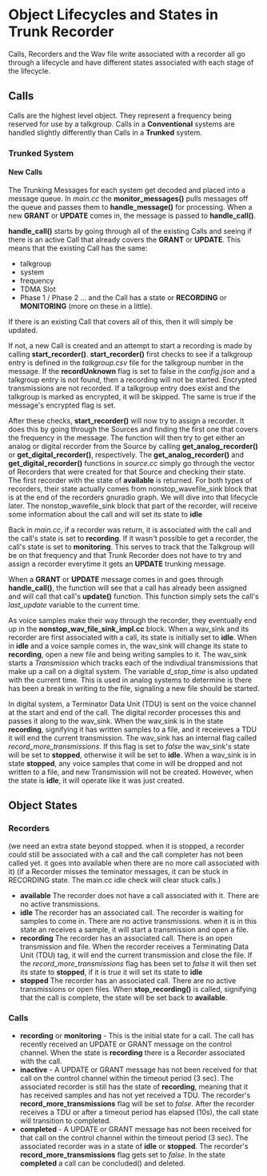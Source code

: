 # Object Lifecycles and States in Trunk Recorder

Calls, Recorders and the Wav file write associated with a recorder all go through a lifecycle and have different states associated with each stage of the lifecycle.

## Calls

Calls are the highest level object. They represent a frequency being reserved for use by a talkgroup. Calls in a **Conventional** systems are handled slightly differently than Calls in a **Trunked** system.

### Trunked System


#### New Calls
The Trunking Messages for each system get decoded and placed into a message queue. In *main.cc* the **monitor_messages()** pulls messages off the queue and passes them to **handle_message()** for processing. When a new **GRANT** or **UPDATE** comes in, the message is passed to **handle_call()**. 

**handle_call()** starts by going through all of the existing Calls and seeing if there is an active Call that already covers the **GRANT** or **UPDATE**. This means that the existing Call has the same:
- talkgroup
- system
- frequency
- TDMA Slot
- Phase 1 / Phase 2
... and the Call has a state or **RECORDING** or **MONITORING** (more on these in a little).

If there is an existing Call that covers all of this, then it will simply be updated.

If not, a new Call is created and an attempt to start a recording is made by calling **start_recorder()**. **start_recorder()** first checks to see if a talkgroup entry is defined in the *talkgroup.csv* file for the talkgroup number in the message. If the **recordUnknown** flag is set to false in the *config.json* and a talkgroup entry is not found, then a recording will not be started.
Encrypted transmissions are not recorded. If a talkgroup entry does exist and the talkgroup is marked as encrypted, it will be skipped. The same is true if the message's encrypted flag is set.

After these checks, **start_recorder()** will now try to assign a recorder. It does this by going through the Sources and finding the first one that covers the frequency in the message. The function will then try to get either an analog or digital recorder from the Source by calling **get_analog_recorder()** or **get_digital_recorder()**, respectively. The **get_analog_recorder()** and **get_digital_recorder()** functions in *source.cc* simply go through the vector of Recorders that were created for that Source and checking their state. The first recorder with the state of **available** is returned. For both types of recorders, their state actually comes from nonstop_wavefile_sink block that is at the end of the recorders gnuradio graph. We will dive into that lifecycle later. The nonstop_wavefile_sink block that part of the recorder, will receive some information about the call and will set its state to **idle**

Back in *main.cc*, if a recorder was return, it is associated with the call and the call's state is set to **recording**. If it wasn't possible to get a recorder, the call's state is set to **monitoring**. This serves to track that the Talkgroup will be on that frequency and that Trunk Recorder does not have to try and assign a recorder everytime it gets an **UPDATE** trunking message.

When a **GRANT** or **UPDATE** message comes in and goes through **handle_call()**, the function will see that a call has already been assigned and will call that call's **update()** function. This function simply sets the call's *last_update* variable to the current time. 

As voice samples make their way through the recorder, they eventually end up in the **nonstop_wav_file_sink_impl.cc** block. When a wav_sink and its recorder are first associated with a call, its state is initially set to **idle**. When in **idle** and a voice sample comes in, the wav_sink will change its state to **recording**, open a new file and being writing samples to it. The wav_sink starts a *Transmission* which tracks each of the indivdiual transmissions that make up a call on a digital system. The variable *d_stop_time* is also updated with the current time. This is used in analog systems to determine is there has been a break in writing to the file, signaling a new file should be started. 

In digital system, a Terminator Data Unit (TDU) is sent on the voice channel at the start and end of the call. The digital recorder processes this and passes it along to the wav_sink. When the wav_sink is in the state **recording**, signifying it has written samples to a file, and it receieves a TDU it will end the current transmission. The wav_sink has an internal flag called *record_more_transmissions*. If this flag is set to *false* the wav_sink's state will be set to **stopped**, otherwise it will be set to **idle**. When a wav_sink is in state **stopped**, any voice samples that come in will be dropped and not written to a file, and new Transmission will not be created. However, when the state is **idle**, it will operate like it was just created.




## Object States

### Recorders
(we need an extra state beyond stopped. when it is stopped, a recorder could still be associated with a call and the call completer has not been called yet. it goes into available when there are no more call associated with it)
(if a Recorder misses the teminator messages, it can be stuck in RECORDING state. The main.cc idle check will clear stuck calls.)

- **available** The recorder does not have a call associated with it. There are no active transmissions.
- **idle** The recorder has an associated call. The recorder is waiting for samples to come in. There are no active transmissions. when it is in this state an receives a sample, it will start a transmission and open a file.
- **recording** The recorder has an associated call. There is an open transmission and file. When the recorder receives a Terminating Data Unit (TDU) tag, it will end the current transmission and close the file. If the *record_more_transmissions* flag has been set to *false* it will then set its state to **stopped**, if it is *true* it will set its state to **idle**
- **stopped** The recorder has an associated call. There are no active transmissions or open files. When **stop_recording()** is called, signifying that the call is complete, the state will be set back to **available**.


### Calls
- **recording** or **monitoring** - This is the initial state for a call. The call has recently received an UPDATE or GRANT message on the control channel. When the state is **recording** there is a Recorder associated with the call.
- **inactive** - A UPDATE or GRANT message has not been received for that call on the control channel within the timeout period (3 sec). The associated recorder is still has the state of **recording**, meaning that it has received samples and has not yet received a TDU. The recorder's **record_more_transmissions** flag will be set to *false*. After the recorder receives a TDU or after a timeout period has elapsed (10s), the call state will transition to completed.
- **completed** - A UPDATE or GRANT message has not been received for that call on the control channel within the timeout period (3 sec). The associated recorder was in a state of **idle** or **stopped**. The recorder's **record_more_transmissions** flag gets set to *false*. In the state **completed** a call can be concluded() and deleted.
